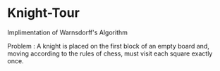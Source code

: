 # Knight-Tour
Implimentation of  Warnsdorff's Algorithm


Problem : A knight is placed on the first block of an empty board and, moving according to the rules of chess, must visit each square exactly once.
